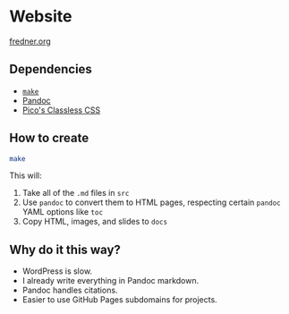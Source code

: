# Website

[fredner.org](https://fredner.org)

## Dependencies

- [`make`](https://www.gnu.org/software/make/)
- [Pandoc](https://pandoc.org)
- [Pico's Classless CSS](https://picocss.com/docs/classless)

## How to create

```zsh
make
```

This will:

1. Take all of the `.md` files in `src`
2. Use `pandoc` to convert them to HTML pages, respecting certain `pandoc` YAML options like `toc`
3. Copy HTML, images, and slides to `docs`

## Why do it this way?

- WordPress is slow.
- I already write everything in Pandoc markdown.
- Pandoc handles citations.
- Easier to use GitHub Pages subdomains for projects.
